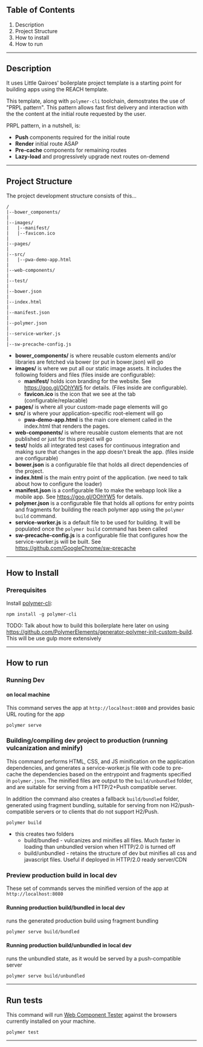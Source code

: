 # 

## Table of Contents

1. Description
2. Project Structure
3. How to install
4. How to run


--------------------------------------------------------------------------------------------

## Description



It uses Little Qairoes' boilerplate project template is a starting point for building apps using the REACH
template. 

This template, along with `polymer-cli` toolchain, demostrates the use of
"PRPL pattern". This pattern allows fast first delivery and interaction with the 
the content at the initial route requested by the user.

PRPL pattern, in a nutshell, is:
* **Push** components required for the initial route
* **Render** initial route ASAP
* **Pre-cache** components for remaining routes
* **Lazy-load** and progressively upgrade next routes on-demend


--------------------------------------------------------------------------------------------

## Project Structure

The project development structure consists of this...

```
/
|--bower_components/
|
|--images/
|   |--manifest/
|   |--favicon.ico
|
|--pages/
|
|--src/
|   |--pwa-demo-app.html
|
|--web-components/
|
|--test/
|
|--bower.json
|
|--index.html
|
|--manifest.json
|
|--polymer.json
|
|--service-worker.js
|
|--sw-precache-config.js

```

* **bower_components/** is where reusable custom elements and/or libraries
    are fetched via bower (or put in bower.json) will go
* **images/** is where we put all our static image assets. It includes the following
    folders and files (files inside are configurable): 
    * **manifest/** holds icon branding for the website. See 
        https://goo.gl/OOhYW5 for details. (Files inside are configurable).
    * **favicon.ico** is the icon that we see at the tab (configurable/replacable)
* **pages/** is where all your custom-made page elements will go
* **src/** is where your application-specific root-element will go
    * **pwa-demo-app.html** is the main core element called in the index.html that
        renders the pages.
* **web-components/** is where reusable custom elements that are not published or just for this project will go
* **test/** holds all integrated test cases for continuous integration and making sure
    that changes in the app doesn't break the app. (files inside are configurable)
* **bower.json** is a configurable file that holds all direct dependencies of the
    project.
* **index.html** is the main entry point of the application.
    (we need to talk about how to configure the loader)
* **manifest.json** is a configurable file to make the webapp look like a mobile app.
    See https://goo.gl/OOhYW5 for details.
* **polymer.json** is a configurable file that holds all options for entry points
    and fragments for building the reach polymer app using the `polymer build` command.
* **service-worker.js** is a default file to be used for building. It will be populated
    once the `polymer build` command has been called
* **sw-precache-config.js** is a configurable file that configures how the service-worker.js
    will be built. See https://github.com/GoogleChrome/sw-precache


--------------------------------------------------------------------------------------------

## How to Install

### Prerequisites



Install [polymer-cli](https://github.com/Polymer/polymer-cli):

    npm install -g polymer-cli

TODO: Talk about how to build this boilerplate here later on using 
https://github.com/PolymerElements/generator-polymer-init-custom-build. This will
be use gulp more extensively


--------------------------------------------------------------------------------------------

## How to run

### Running Dev

#### on local machine
This command serves the app at `http://localhost:8080` and provides basic URL
routing for the app

    polymer serve


### Building/compiling dev project to production (running vulcanization and minify)
This command performs HTML, CSS, and JS minification on the application
dependencies, and generates a service-worker.js file with code to pre-cache the
dependencies based on the entrypoint and fragments specified in `polymer.json`.
The minified files are output to the `build/unbundled` folder, and are suitable
for serving from a HTTP/2+Push compatible server.

In addition the command also creates a fallback `build/bundled` folder,
generated using fragment bundling, suitable for serving from non
H2/push-compatible servers or to clients that do not support H2/Push.

    polymer build

- this creates two folders
    - build/bundled - vulcanizes and minifies all files. Much faster in loading
        than unbundled version when HTTP/2.0 is turned off
    - build/unbundled - retains the structure of dev but minifies all css and 
        javascript files. Useful if deployed in HTTP/2.0 ready server/CDN

### Preview production build in local dev

These set of commands serves the minified version of the app at `http://localhost:8080`

#### Running production build/bundled in local dev
runs the generated production build using fragment bundling

    polymer serve build/bundled


#### Running production build/unbundled in local dev
runs the unbundled state, as it would be served by a push-compatible server

    polymer serve build/unbundled


--------------------------------------------------------------------------------------------

## Run tests

This command will run
[Web Component Tester](https://github.com/Polymer/web-component-tester) against the
browsers currently installed on your machine.

    polymer test
    
    
--------------------------------------------------------------------------------------------
